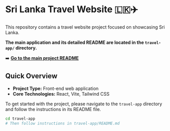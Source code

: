 # Sri Lanka Travel Website 🇱🇰✈️

This repository contains a travel website project focused on showcasing Sri Lanka.

**The main application and its detailed README are located in the `travel-app/` directory.**

➡️ **[Go to the main project README](./travel-app/README.md)**

## Quick Overview

*   **Project Type:** Front-end web application
*   **Core Technologies:** React, Vite, Tailwind CSS

To get started with the project, please navigate to the `travel-app` directory and follow the instructions in its README file.
```bash
cd travel-app
# Then follow instructions in travel-app/README.md
```